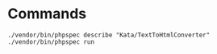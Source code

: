 # Commands

    ./vendor/bin/phpspec describe "Kata/TextToHtmlConverter"
    ./vendor/bin/phpspec run